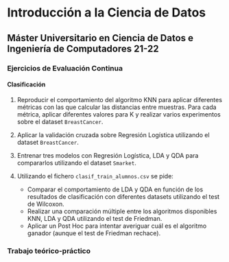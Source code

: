 # Introducción a la Ciencia de Datos

## Máster Universitario en Ciencia de Datos e Ingeniería de Computadores 21-22

### Ejercicios de Evaluación Continua

#### Clasificación

1. Reproducir el comportamiento del algoritmo KNN para aplicar diferentes métricas con las que calcular las distancias entre muestras. Para cada métrica, aplicar diferentes valores para K y realizar varios experimentos sobre el dataset `BreastCancer`.

2. Aplicar la validación cruzada sobre Regresión Logística utilizando el dataset `BreastCancer`.

3. Entrenar tres modelos con Regresión Logística, LDA y QDA para compararlos utilizando el dataset `Smarket`.

4. Utilizando el fichero `clasif_train_alumnos.csv` se pide:
    - Comparar el comportamiento de LDA y QDA en función de los resultados de clasificación con diferentes datasets utilizando el test de Wilcoxon.
    - Realizar una comparación múltiple entre los algoritmos disponibles KNN, LDA y QDA utilizando el test de Friedman.
    - Aplicar un Post Hoc para intentar averiguar cuál es el algoritmo ganador (aunque el test de Friedman rechace).

### Trabajo teórico-práctico

